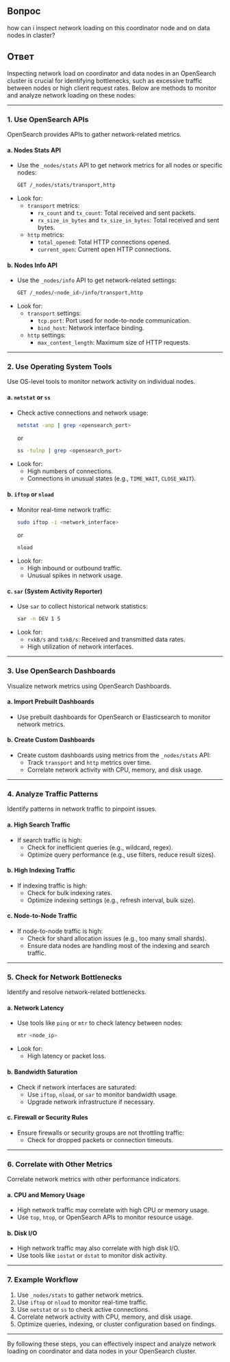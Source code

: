 ## Вопрос
how can i inspect network loading on this coordinator node and on data nodes in claster?

## Ответ

Inspecting network load on coordinator and data nodes in an OpenSearch cluster is crucial for identifying bottlenecks, such as excessive traffic between nodes or high client request rates. Below are methods to monitor and analyze network loading on these nodes:

---

### **1. Use OpenSearch APIs**
OpenSearch provides APIs to gather network-related metrics.

#### **a. Nodes Stats API**
- Use the `_nodes/stats` API to get network metrics for all nodes or specific nodes:
  ```bash
  GET /_nodes/stats/transport,http
  ```
- Look for:
  - `transport` metrics:
    - `rx_count` and `tx_count`: Total received and sent packets.
    - `rx_size_in_bytes` and `tx_size_in_bytes`: Total received and sent bytes.
  - `http` metrics:
    - `total_opened`: Total HTTP connections opened.
    - `current_open`: Current open HTTP connections.

#### **b. Nodes Info API**
- Use the `_nodes/info` API to get network-related settings:
  ```bash
  GET /_nodes/<node_id>/info/transport,http
  ```
- Look for:
  - `transport` settings:
    - `tcp.port`: Port used for node-to-node communication.
    - `bind_host`: Network interface binding.
  - `http` settings:
    - `max_content_length`: Maximum size of HTTP requests.

---

### **2. Use Operating System Tools**
Use OS-level tools to monitor network activity on individual nodes.

#### **a. `netstat` or `ss`**
- Check active connections and network usage:
  ```bash
  netstat -anp | grep <opensearch_port>
  ```
  or
  ```bash
  ss -tulnp | grep <opensearch_port>
  ```
- Look for:
  - High numbers of connections.
  - Connections in unusual states (e.g., `TIME_WAIT`, `CLOSE_WAIT`).

#### **b. `iftop` or `nload`**
- Monitor real-time network traffic:
  ```bash
  sudo iftop -i <network_interface>
  ```
  or
  ```bash
  nload
  ```
- Look for:
  - High inbound or outbound traffic.
  - Unusual spikes in network usage.

#### **c. `sar` (System Activity Reporter)**
- Use `sar` to collect historical network statistics:
  ```bash
  sar -n DEV 1 5
  ```
- Look for:
  - `rxkB/s` and `txkB/s`: Received and transmitted data rates.
  - High utilization of network interfaces.

---

### **3. Use OpenSearch Dashboards**
Visualize network metrics using OpenSearch Dashboards.

#### **a. Import Prebuilt Dashboards**
- Use prebuilt dashboards for OpenSearch or Elasticsearch to monitor network metrics.

#### **b. Create Custom Dashboards**
- Create custom dashboards using metrics from the `_nodes/stats` API:
  - Track `transport` and `http` metrics over time.
  - Correlate network activity with CPU, memory, and disk usage.

---

### **4. Analyze Traffic Patterns**
Identify patterns in network traffic to pinpoint issues.

#### **a. High Search Traffic**
- If search traffic is high:
  - Check for inefficient queries (e.g., wildcard, regex).
  - Optimize query performance (e.g., use filters, reduce result sizes).

#### **b. High Indexing Traffic**
- If indexing traffic is high:
  - Check for bulk indexing rates.
  - Optimize indexing settings (e.g., refresh interval, bulk size).

#### **c. Node-to-Node Traffic**
- If node-to-node traffic is high:
  - Check for shard allocation issues (e.g., too many small shards).
  - Ensure data nodes are handling most of the indexing and search traffic.

---

### **5. Check for Network Bottlenecks**
Identify and resolve network-related bottlenecks.

#### **a. Network Latency**
- Use tools like `ping` or `mtr` to check latency between nodes:
  ```bash
  mtr <node_ip>
  ```
- Look for:
  - High latency or packet loss.

#### **b. Bandwidth Saturation**
- Check if network interfaces are saturated:
  - Use `iftop`, `nload`, or `sar` to monitor bandwidth usage.
  - Upgrade network infrastructure if necessary.

#### **c. Firewall or Security Rules**
- Ensure firewalls or security groups are not throttling traffic:
  - Check for dropped packets or connection timeouts.

---

### **6. Correlate with Other Metrics**
Correlate network metrics with other performance indicators.

#### **a. CPU and Memory Usage**
- High network traffic may correlate with high CPU or memory usage.
- Use `top`, `htop`, or OpenSearch APIs to monitor resource usage.

#### **b. Disk I/O**
- High network traffic may also correlate with high disk I/O.
- Use tools like `iostat` or `dstat` to monitor disk activity.

---

### **7. Example Workflow**
1. Use `_nodes/stats` to gather network metrics.
2. Use `iftop` or `nload` to monitor real-time traffic.
3. Use `netstat` or `ss` to check active connections.
4. Correlate network activity with CPU, memory, and disk usage.
5. Optimize queries, indexing, or cluster configuration based on findings.

---

By following these steps, you can effectively inspect and analyze network loading on coordinator and data nodes in your OpenSearch cluster.
